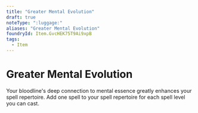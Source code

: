 ```yaml
---
title: "Greater Mental Evolution"
draft: true
noteType: ":luggage:"
aliases: "Greater Mental Evolution"
foundryId: Item.GvcHEK75T9Ai9xpB
tags:
  - Item
---
```


# Greater Mental Evolution

Your bloodline's deep connection to mental essence greatly enhances your spell repertoire. Add one spell to your spell repertoire for each spell level you can cast.
